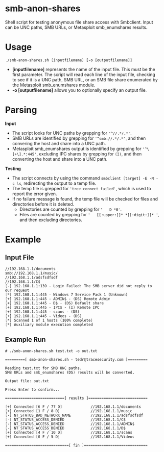 # smb-anon-shares
Shell script for testing anonymous file share access with Smbclient. Input can be UNC paths, SMB URLs, or Metasploit smb_enumshares results.

# Usage
```
./smb-anon-shares.sh [inputfilename] [-o [outputfilename]]
```

* **[inputfilename]** represents the name of the input file. This must be the first parameter. The script will read each line of the input file, checking to see if it is a UNC path, SMB URL, or an SMB file share enumerated by the Metasploit smb_enumshares module.
* **-o [outputfilename]** allows you to optionally specify an output file.

# Parsing
**Input**
* The script looks for UNC paths by grepping for `'^//.*/.*'`.
* SMB URLs are identified by grepping for `'^smb://.*/.*'`, and then convering the host and share into a UNC path.
* Metasploit smb_enumshares output is identified by grepping for `'^\[+\].*:445'`, excluding IPC shares by grepping for `(I)`, and then converting the host and share into a UNC path.

**Testing**
* The script connects by using the command `smbclient [target] -E -N -c ls`, redirecting the output to a temp file.
* The temp file is grepped for `'tree connect failed'`, which is used to report the error given.
* If no failure message is found, the temp file will be checked for files and directories before it is deleted.
  * Directories are counted by grepping for `'   D *0'`.
  * Files are counted by grepping for `'   [[:upper:]]* *[[:digit:]]* '`, and then excluding directories.

# Example
## Input File
```
//192.168.1.1/documents
smb://192.168.1.1/music/
//192.168.1.1/adsfsdfsdf
//192.168.1.1/C$
[-] 192.168.1.1:139 - Login Failed: The SMB server did not reply to our request
[*] 192.168.1.1:445 - Windows 7 Service Pack 1 (Unknown)
[+] 192.168.1.1:445 - ADMIN$ - (DS) Remote Admin
[+] 192.168.1.1:445 - D$ - (DS) Default share
[+] 192.168.1.1:445 - IPC$ - (I) Remote IPC
[+] 192.168.1.1:445 - scans - (DS) 
[+] 192.168.1.1:445 - Videos - (DS) 
[*] Scanned 1 of 1 hosts (100% complete)
[*] Auxiliary module execution completed
```

## Example Run
```
# ./smb-anon-shares.sh test.txt -o out.txt

=========[ smb-anon-shares.sh - tedr@tracesecurity.com ]=========

Reading test.txt for SMB UNC paths.
SMB URLs and smb_enumshares (DS) results will be converted.

Output file: out.txt

Press Enter to confirm...

===========================[ results ]===========================

[+] Connected [6 F / 77 D]             //192.168.1.1/documents 
[+] Connected [1 F / 8 D]              //192.168.1.1/music
[-] NT_STATUS_BAD_NETWORK_NAME         //192.168.1.1/adsfsdfsdf 
[-] NT_STATUS_ACCESS_DENIED            //192.168.1.1/C$ 
[-] NT_STATUS_ACCESS_DENIED            //192.168.1.1/ADMIN$ 
[-] NT_STATUS_ACCESS_DENIED            //192.168.1.1/D$ 
[+] Connected [4 F / 10 D]             //192.168.1.1/scans 
[+] Connected [0 F / 5 D]              //192.168.1.1/Videos 

=============================[ fin ]=============================
```
